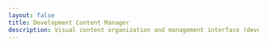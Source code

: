 ```yaml
---
layout: false
title: Development Content Manager
description: Visual content organization and management interface (development only)
---
```


<AdminPanel />
